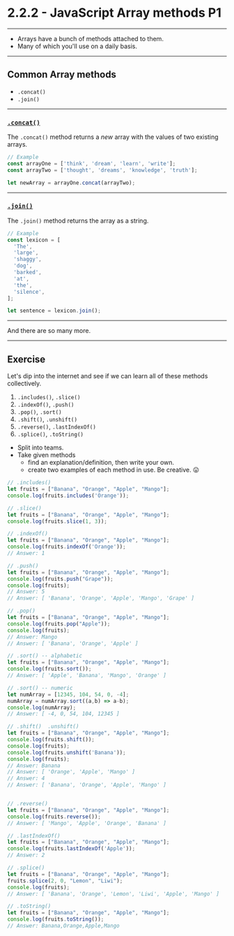 # 2.2.2 - JavaScript Array methods P1

---

- Arrays have a bunch of methods attached to them.
- Many of which you'll use on a daily basis.

---

## Common Array methods

- `.concat()`
- `.join()`

---

### [`.concat()`](https://www.w3schools.com/jsreF/jsref_concat_array.asp)

The `.concat()` method returns a _new_ array with the values of two existing arrays.

```js
// Example
const arrayOne = ['think', 'dream', 'learn', 'write'];
const arrayTwo = ['thought', 'dreams', 'knowledge', 'truth'];

let newArray = arrayOne.concat(arrayTwo);
```

---

### [`.join()`](https://www.w3schools.com/jsreF/jsref_join.asp)

The `.join()` method returns the array as a string.

```js
// Example
const lexicon = [
  'The',
  'large',
  'shaggy',
  'dog',
  'barked',
  'at',
  'the',
  'silence',
];

let sentence = lexicon.join();
```

---

And there are so many more.

---

## Exercise

Let's dip into the internet and see if we can learn all of these methods collectively.

1. `.includes()`, `.slice()`
2. `.indexOf()`, `.push()`
3. `.pop()`, `.sort()`
4. `.shift()`, `.unshift()`
5. `.reverse()`, `.lastIndexOf()`
6. `.splice()`, `.toString()`

- Split into teams.
- Take given methods
  - find an explanation/definition, then write your own.
  - create two examples of each method in use. Be creative. 😛

``` js
// .includes()
let fruits = ["Banana", "Orange", "Apple", "Mango"];
console.log(fruits.includes('Orange'));

// .slice()
let fruits = ["Banana", "Orange", "Apple", "Mango"];
console.log(fruits.slice(1, 3));

// .indexOf()
let fruits = ["Banana", "Orange", "Apple", "Mango"];
console.log(fruits.indexOf('Orange'));
// Answer: 1

// .push()
let fruits = ["Banana", "Orange", "Apple", "Mango"];
console.log(fruits.push("Grape"));
console.log(fruits);
// Answer: 5
// Answer: [ 'Banana', 'Orange', 'Apple', 'Mango', 'Grape' ]

// .pop()
let fruits = ["Banana", "Orange", "Apple", "Mango"];
console.log(fruits.pop("Apple"));
console.log(fruits);
// Answer: Mango
// Answer: [ 'Banana', 'Orange', 'Apple' ]

// .sort() -- alphabetic
let fruits = ["Banana", "Orange", "Apple", "Mango"];
console.log(fruits.sort());
// Answer: [ 'Apple', 'Banana', 'Mango', 'Orange' ]

// .sort() -- numeric
let numArray = [12345, 104, 54, 0, -4];
numArray = numArray.sort((a,b) => a-b);
console.log(numArray);
// Answer: [ -4, 0, 54, 104, 12345 ]

// .shift()  .unshift()
let fruits = ["Banana", "Orange", "Apple", "Mango"];
console.log(fruits.shift());
console.log(fruits);
console.log(fruits.unshift('Banana'));
console.log(fruits);
// Answer: Banana
// Answer: [ 'Orange', 'Apple', 'Mango' ]
// Answer: 4
// Answer: [ 'Banana', 'Orange', 'Apple', 'Mango' ]


// .reverse()
let fruits = ["Banana", "Orange", "Apple", "Mango"];
console.log(fruits.reverse());
// Answer: [ 'Mango', 'Apple', 'Orange', 'Banana' ]

// .lastIndexOf()
let fruits = ["Banana", "Orange", "Apple", "Mango"];
console.log(fruits.lastIndexOf('Apple'));
// Answer: 2

// .splice()
let fruits = ["Banana", "Orange", "Apple", "Mango"];
fruits.splice(2, 0, "Lemon", "Liwi");
console.log(fruits);
// Answer: [ 'Banana', 'Orange', 'Lemon', 'Liwi', 'Apple', 'Mango' ]

// .toString()
let fruits = ["Banana", "Orange", "Apple", "Mango"];
console.log(fruits.toString());
// Answer: Banana,Orange,Apple,Mango
```

